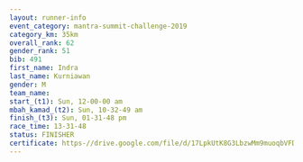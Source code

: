 ```yaml
---
layout: runner-info 
event_category: mantra-summit-challenge-2019 
category_km: 35km 
overall_rank: 62
gender_rank: 51
bib: 491
first_name: Indra
last_name: Kurniawan
gender: M
team_name: 
start_(t1): Sun, 12-00-00 am
mbah_kamad_(t2): Sun, 10-32-49 am
finish_(t3): Sun, 01-31-48 pm
race_time: 13-31-48
status: FINISHER
certificate: https-//drive.google.com/file/d/17LpkUtK8G3LbzwMm9muoqbVFDPNSAbsG/view?usp=sharing
---
```

